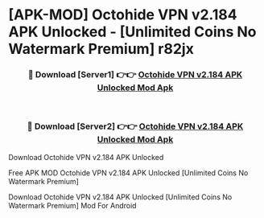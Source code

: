 # [APK-MOD] Octohide VPN v2.184 APK Unlocked - [Unlimited Coins No Watermark Premium] r82jx



<div align="center">
<h3>🔴 Download [Server1] 👉👉 <a href="https://momento.my/?title=Octohide_VPN_v2.184_APK_Unlocked">Octohide VPN v2.184 APK Unlocked Mod Apk</a></h3><br>

<h3>🔴 Download [Server2] 👉👉 <a href="https://momento.my/?title=Octohide_VPN_v2.184_APK_Unlocked">Octohide VPN v2.184 APK Unlocked Mod Apk</a></h3>
</div>



Download Octohide VPN v2.184 APK Unlocked 

Free APK MOD Octohide VPN v2.184 APK Unlocked [Unlimited Coins No Watermark Premium]

Download Octohide VPN v2.184 APK Unlocked [Unlimited Coins No Watermark Premium] Mod For Android
